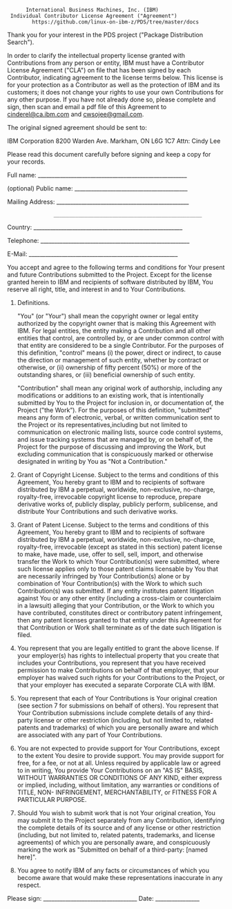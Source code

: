           International Business Machines, Inc. (IBM)
     Individual Contributor License Agreement ("Agreement")
            https://github.com/linux-on-ibm-z/PDS/tree/master/docs

Thank you for your interest in the PDS project ("Package Distribution Search").

In order to clarify the intellectual property license granted with Contributions from any person or entity, IBM must have a Contributor License Agreement ("CLA") on file that has been signed by each Contributor, indicating agreement to the license terms below. This license is for your protection as a Contributor as well as the protection of IBM and its customers; it does not change your rights to use your own Contributions for any other purpose.
If you have not already done so, please complete and sign, then scan
and email a pdf file of this Agreement to cinderel@ca.ibm.com and cwsojee@gmail.com.

The original signed agreement should be sent to:

IBM Corporation
8200 Warden Ave.
Markham, ON
L6G 1C7
Attn: Cindy Lee

Please read this document carefully before signing and keep a copy for your records.

  Full name: ______________________________________________________

  (optional) Public name: _________________________________________

  Mailing Address: ________________________________________________

                   ________________________________________________

  Country:   ______________________________________________________

  Telephone: ______________________________________________________

  E-Mail:    ______________________________________________________


You accept and agree to the following terms and conditions for Your present and future Contributions submitted to the Project. Except for the license granted herein to IBM and recipients of software distributed by IBM, You reserve all right, title, and interest in and to Your Contributions.

1. Definitions.

   "You" (or "Your") shall mean the copyright owner or legal entity
   authorized by the copyright owner that is making this Agreement
with IBM. For legal entities, the entity making a Contribution and all other entities that control, are controlled by, or are under common control with that entity are considered to be a single Contributor. For the purposes of this definition, "control" means (i) the power, direct or indirect, to cause the direction or management of such entity, whether by contract or otherwise, or (ii) ownership of fifty percent (50%) or more of the outstanding shares, or (iii) beneficial ownership of such entity.

   "Contribution" shall mean any original work of authorship,
   including any modifications or additions to an existing work, that
   is intentionally submitted by You to the Project for inclusion
in, or documentation of, the Project (”the Work”). For the purposes of this definition, "submitted" means any form of electronic, verbal, or written communication sent to the Project or its representatives,including but not limited to communication on electronic mailing lists, source code control systems, and issue tracking systems that are managed by, or on behalf of, the Project for the purpose of discussing and improving the Work, but excluding communication that is conspicuously marked or otherwise designated in writing by You as "Not a Contribution."

2. Grant of Copyright License. Subject to the terms and conditions of
this Agreement, You hereby grant to IBM and to recipients of software distributed by IBM a perpetual, worldwide, non-exclusive, no-charge, royalty-free, irrevocable copyright license to reproduce, prepare derivative works of, publicly display, publicly perform, sublicense, and distribute Your Contributions and such derivative works.

3. Grant of Patent License. Subject to the terms and conditions of
this Agreement, You hereby grant to IBM and to recipients of software distributed by IBM a perpetual, worldwide, non-exclusive, no-charge, royalty-free, irrevocable (except as stated in this section) patent license to make, have made, use, offer to sell, sell, import, and otherwise transfer the Work to which Your Contribution(s) were submitted, where such license applies only to those patent claims licensable by You that are necessarily infringed by Your Contribution(s) alone or by combination of Your Contribution(s) with the Work to which such Contribution(s) was submitted. If any entity institutes patent litigation against You or any other entity (including a cross-claim or counterclaim in a lawsuit) alleging that your Contribution, or the Work to which you have contributed, constitutes direct or contributory patent infringement, then any patent licenses granted to that entity under this Agreement for that Contribution or Work shall terminate as of the date such litigation is filed.

4. You represent that you are legally entitled to grant the above
   license. If your employer(s) has rights to intellectual property
   that you create that includes your Contributions, you represent
   that you have received permission to make Contributions on behalf
   of that employer, that your employer has waived such rights for
   your Contributions to the Project, or that your employer has
   executed a separate Corporate CLA with IBM.

5. You represent that each of Your Contributions is Your original
   creation (see section 7 for submissions on behalf of others).  You
   represent that Your Contribution submissions include complete
   details of any third-party license or other restriction (including,
   but not limited to, related patents and trademarks) of which you
   are personally aware and which are associated with any part of Your
   Contributions.

6. You are not expected to provide support for Your Contributions,
   except to the extent You desire to provide support. You may provide
   support for free, for a fee, or not at all. Unless required by
   applicable law or agreed to in writing, You provide Your
   Contributions on an "AS IS" BASIS, WITHOUT WARRANTIES OR CONDITIONS
   OF ANY KIND, either express or implied, including, without
   limitation, any warranties or conditions of TITLE, NON-
   INFRINGEMENT, MERCHANTABILITY, or FITNESS FOR A PARTICULAR PURPOSE.

7. Should You wish to submit work that is not Your original creation,
   You may submit it to the Project separately from any
   Contribution, identifying the complete details of its source and of
   any license or other restriction (including, but not limited to,
   related patents, trademarks, and license agreements) of which you
   are personally aware, and conspicuously marking the work as
   "Submitted on behalf of a third-party: [named here]".

8. You agree to notify IBM of any facts or circumstances of
   which you become aware that would make these representations
   inaccurate in any respect.

Please sign: __________________________________ Date: ________________
